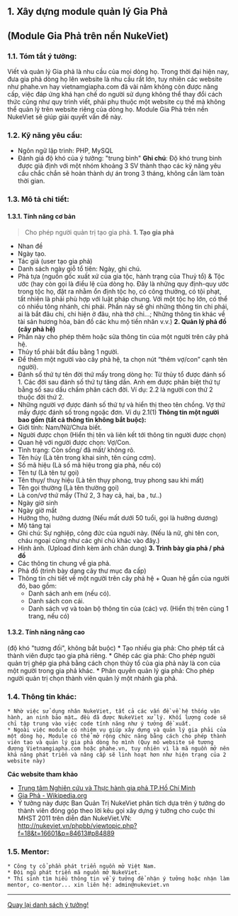 ## 1. Xây dựng module quản lý Gia Phả ##
## (Module Gia Phả trên nền NukeViet) ##
### 1.1.	Tóm tắt ý tưởng: ###
Viết và quản lý Gia phả là nhu cầu của mọi dòng họ. Trong thời đại hiện nay, đưa gia phả dòng họ lên website là nhu cầu rất lớn, tuy nhiên các website như phahe.vn hay vietnamgiapha.com đã vài năm không còn được nâng cấp, việc đáp ứng khá hạn chế do người sử dụng không thể thay đổi cách thức cũng như quy trình viết, phải phụ thuộc một website cụ thể mà không thể quản lý trên website riêng của dòng họ. Module Gia Phả trên nền NukeViet sẽ giúp giải quyết vấn đề này.
### 1.2.	Kỹ năng yêu cầu: ###
  * Ngôn ngữ lập trình: PHP, MySQL
  * Đánh giá độ khó của ý tưởng: "trung bình"
**Ghi chú**: Độ khó trung bình được giả định với một nhóm khoảng 3 SV thành thạo các kỹ năng yêu cầu chắc chắn sẽ hoàn thành dự án trong 3 tháng, không cần làm toàn thời gian.
### 1.3.	Mô tả chi tiết: ###
#### 1.3.1. Tính năng cơ bản ####
> Cho phép người quản trị tạo gia phả.
**1. Tạo gia phả**
  * Nhan đề
  * Ngày tạo.
  * Tác giả (user tạo gia phả)
  * Danh sách ngày giỗ tổ tiên: Ngày, ghi chú.
  * Phả tựa (nguồn gốc xuất xứ của gia tộc, hành trạng của Thuỷ tổ) & Tộc ước (hay còn gọi là điều lệ của dòng họ. Đây là những quy định-quy ước trong tộc họ, đặt ra nhằm ổn định tộc họ, có công thưởng, có tội phạt, tất nhiên là phải phù hợp với luật pháp chung. Với một tộc họ lớn, có thể có nhiều tông nhánh, chi phái. Phần này sẽ ghi những thông tin chi phái, ai là bắt đâu chi, chi hiện ở đâu, nhà thờ chi...; Những thông tin khác về tài sản hương hỏa, bản đồ các khu mộ tiền nhân v.v.)
**2. Quản lý phả đồ (cây phả hệ)**
  * Phần này cho phép thêm hoặc sửa thông tin của một người trên cây phả hệ.
  * Thủy tổ phải bắt đầu bằng 1 người.
  * Để thêm một người vào cây phả hệ, ta chọn nút “thêm vợ/con” cạnh tên người).
  * Đánh số thứ tự tên đời thứ mấy trong dòng họ: Từ thủy tổ được đánh số 1. Các đời sau đánh số thứ tự tăng dần. Anh em được phân biệt thứ tự bằng số sau dấu chấm phân cách đời. Ví dụ: 2.2 là người con thứ 2 thuộc đời thứ 2.
  * Những người vợ được đánh số thứ tự và hiển thị theo tên chồng. Vợ thứ mấy được đánh số trong ngoặc đơn. Ví dụ 2.1(1)
**Thông tin một người bao gồm (tất cả thông tin không bắt buộc):**
  * Giới tính: Nam/Nữ/Chưa biết.
  * Người được chọn (Hiển thị tên và liên kết tới thông tin người được chọn)
  * Quan hệ với người được chọn: Vợ/Con.
  * Tình trạng: Còn sống/ đã mất/ không rõ.
  * Tên húy (Là tên trong khai sinh, tên cúng cơm).
  * Số mã hiệu (Là số mã hiệu trong gia phả, nếu có)
  * Tên tự (Là tên tự gọi)
  * Tên thụy/ thuỵ hiệu  (Là tên thụy phong, truy phong sau khi mất)
  * Tên gọi thường  (Là tên thường gọi)
  * Là con/vợ thứ mấy (Thứ 2, 3 hay cả, hai, ba , tư..)
  * Ngày giờ sinh
  * Ngày giờ mất
  * Hưởng thọ, hưởng dương (Nếu mất dưới 50 tuổi, gọi là hưởng dương)
  * Mộ táng tại
  * Ghi chú: Sự nghiệp, công đức của nguời này. (Nếu là nữ, ghi tên con, cháu ngoại cũng như các ghi chú khác vào đây.)
  * Hình ảnh. (Upload đính kèm ảnh chân dung)
**3. Trình bày gia phả / phả đồ**
  * Các thông tin chung về gia phả.
  * Phả đồ (trình bày dạng cây thư mục đa cấp)
  * Thông tin chi tiết về một người trên cây phả hệ + Quan hệ gần của người đó, bao gồm:
    * Danh sách anh em (nếu có).
    * Danh sách con cái.
    * Danh sách vợ và toàn bộ thông tin của (các) vợ. (Hiển thị trên cùng 1 trang, nếu có)
#### 1.3.2. Tính năng nâng cao ####
(độ khó "tương đối", không bắt buộc)
    * Tạo nhiều gia phả: Cho phép tất cả thành viên được tạo gia phả riêng.
    * Ghép các gia phả: Cho phép người quản trị ghép gia phả bằng cách chọn thủy tổ của gia phả này là con của một người trong gia phả khác.
    * Phân quyền quản lý gia phả: Cho phép người quản trị chọn thành viên quản lý một nhánh gia phả.
### 1.4.	Thông tin khác: ###
    * Nhờ việc sử dụng nhân NukeViet, tất cả các vấn đề về hệ thống vận hành, an ninh bảo mật… đều đã được NukeViet xử lý. Khối lượng code sẽ chỉ tập trung vào việc code tính năng như ý tưởng đề xuất.
    * Ngoài việc module có nhiệm vụ giúp xây dựng và quản lý gia phải của một dòng họ, Module có thể mở rộng chức năng bằng cách cho phép thành viên tạo và quản lý gia phả dòng họ mình (Quy mô website sẽ tương đương Vietnamgiapha.com hoặc phahe.vn, tuy nhiên vì là mã nguồn mở nên khả năng phát triển và nâng cấp sẽ linh hoạt hơn như hiện trạng của 2 website này)
**Các website tham khảo**
  * [Trung tâm Nghiên cứu và Thực hành gia phả TP.Hồ Chí Minh](http://giaphatphcm.com/giapha/)
  * [Gia Phả - Wikipedia.org](http://vi.wikipedia.org/wiki/Gia_ph%E1%BA%A3)
  * Ý tưởng này được Ban Quản Trị NukeViet phân tích dựa trên ý tưởng do thành viên đóng góp theo lời kêu gọi xây dựng ý tưởng cho cuộc thi MHST 2011 trên diễn đàn NukeViet.VN: http://nukeviet.vn/phpbb/viewtopic.php?f=18&t=16601&p=84613#p84889
### 1.5.	Mentor: ###
    * Công ty cổ phần phát triển nguồn mở Việt Nam.
    * Đội ngũ phát triển mã nguồn mở NukeViet.
    * Thí sinh tìm hiểu thông tin về ý tưởng để nhận ý tưởng hoặc nhận làm mentor, co-mentor... xin liên hệ: admin@nukeviet.vn

---

[Quay lại danh sách ý tưởng!](http://code.google.com/p/nuke-viet/wiki/ideasMHST2011)